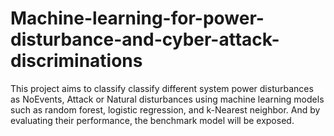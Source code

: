 # Machine-learning-for-power-disturbance-and-cyber-attack-discriminations
This project aims to classify classify different system power disturbances as NoEvents, Attack or Natural disturbances using machine learning models such as random forest, logistic regression, and k-Nearest neighbor. And by evaluating their performance, the benchmark model will be exposed. 
